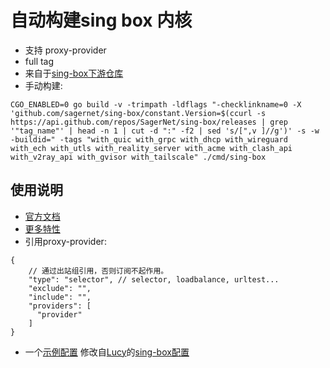 # 自动构建sing box 内核
* 支持 proxy-provider
* full tag
* 来自于[sing-box下游仓库](https://github.com/reF1nd/sing-box/blob/reF1nd-dev/)
* 手动构建:
```
CGO_ENABLED=0 go build -v -trimpath -ldflags "-checklinkname=0 -X 'github.com/sagernet/sing-box/constant.Version=$(ccurl -s https://api.github.com/repos/SagerNet/sing-box/releases | grep '"tag_name"' | head -n 1 | cut -d ":" -f2 | sed 's/[",v ]//g')' -s -w -buildid=" -tags "with_quic with_grpc with_dhcp with_wireguard with_ech with_utls with_reality_server with_acme with_clash_api with_v2ray_api with_gvisor with_tailscale" ./cmd/sing-box
```

## 使用说明
* [官方文档](https://sing-box.sagernet.org/zh/configuration/)
* [更多特性](https://github.com/reF1nd/sing-box/blob/reF1nd-dev/README.md)
* 引用proxy-provider:
```
{
    // 通过出站组引用，否则订阅不起作用。
    "type": "selector", // selector, loadbalance, urltest...
    "exclude": "",
    "include": "",
    "providers": [
      "provider"
    ]
}
```
* 一个[示例配置](https://gist.githubusercontent.com/krisstibex/82ec9d8c05f0fb1a596d3d40739314c8/raw/config.json) 修改自[Lucy](https://github.com/Repcz)的[sing-box配置](https://raw.githubusercontent.com/Repcz/Tool/refs/heads/X/sing-box/Client/v1.12/config.json)
